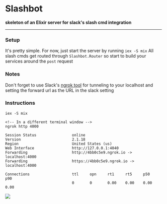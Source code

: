 # Slashbot

**skeleton of an Elixir server for slack's slash cmd integration**

---
### Setup
It's pretty simple. For now, just start the server by running `iex -S mix`
All slash cmds get routed through `Slashbot.Router` so start to build your services around the `post` request

### Notes
Don't forget to use Slack's [ngrok tool](https://ngrok.com) for tunneling to your localhost and setting the forward url as the URL in the slack setting

### Instructions
```exlir
iex -S mix

<!-- In a different terminal window -->
ngrok http 4000

Session Status                online
Version                       2.1.18
Region                        United States (us)
Web Interface                 http://127.0.0.1:4040
Forwarding                    http://4bb0c5e9.ngrok.io -> localhost:4000
Forwarding                    https://4bb0c5e9.ngrok.io -> localhost:4000

Connections                   ttl     opn     rt1     rt5     p50     p90
                              0       0       0.00    0.00    0.00    0.00
```
![](https://dl.dropboxusercontent.com/u/13155426/Screen%20Shot%202016-12-04%20at%201.03.20%20PM.png)
